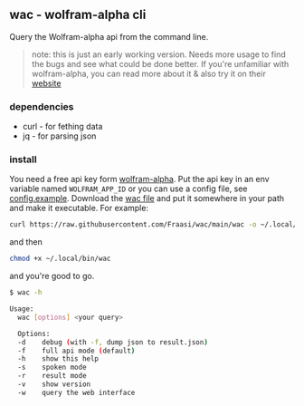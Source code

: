 ## wac - wolfram-alpha cli
Query the Wolfram-alpha api from the command line.

> note: this is just an early working version. Needs more usage to find the bugs and see what could be done better.
If you're unfamiliar with wolfram-alpha, you can read more about it & also try it on their [website](https://www.wolframalpha.com)

### dependencies
* curl - for fething data
* jq - for parsing json

### install
You need a free api key form [wolfram-alpha](https://products.wolframalpha.com/api/).
Put the api key in an env variable named `WOLFRAM_APP_ID` or you can use a config file, see [config.example](https://github.com/Fraasi/wac/blob/main/config.example).
Download the [wac file](https://raw.githubusercontent.com/Fraasi/wac/main/wac) and put it somewhere in your path and make it executable.
For example:
```sh
curl https://raw.githubusercontent.com/Fraasi/wac/main/wac -o ~/.local/bin/wac
```
and then
```sh
chmod +x ~/.local/bin/wac
```
and you're good to go.

```sh
$ wac -h

Usage:
  wac [options] <your query>

  Options:
  -d    debug (with -f, dump json to result.json)
  -f    full api mode (default)
  -h    show this help
  -s    spoken mode
  -r    result mode
  -v    show version
  -w    query the web interface
```
